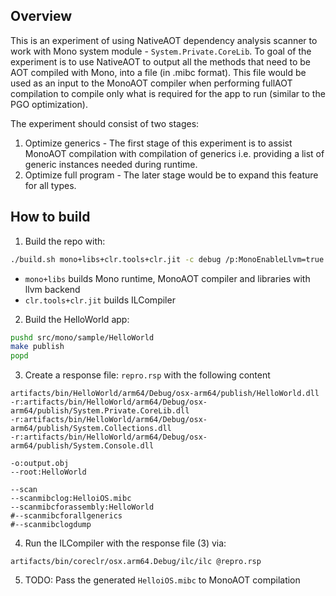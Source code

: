 ## Overview

This is an experiment of using NativeAOT dependency analysis scanner to work with Mono system module - `System.Private.CoreLib`.
To goal of the experiment is to use NativeAOT to output all the methods that need to be AOT compiled with Mono,
into a file (in .mibc format). This file would be used as an input to the MonoAOT compiler when performing fullAOT compilation
to compile only what is required for the app to run (similar to the PGO optimization).

The experiment should consist of two stages:
1. Optimize generics - The first stage of this experiment is to assist MonoAOT compilation with compilation of generics i.e. providing a list of generic instances needed during runtime.
2. Optimize full program - The later stage would be to expand this feature for all types.

## How to build

1. Build the repo with:
``` bash
./build.sh mono+libs+clr.tools+clr.jit -c debug /p:MonoEnableLlvm=true /p:MonoLLVMUseCxx11Abi=true
```
- `mono+libs` builds Mono runtime, MonoAOT compiler and libraries with llvm backend
- `clr.tools+clr.jit` builds ILCompiler
2. Build the HelloWorld app:
``` bash
pushd src/mono/sample/HelloWorld
make publish
popd
```
3. Create a response file: `repro.rsp` with the following content
```
artifacts/bin/HelloWorld/arm64/Debug/osx-arm64/publish/HelloWorld.dll
-r:artifacts/bin/HelloWorld/arm64/Debug/osx-arm64/publish/System.Private.CoreLib.dll
-r:artifacts/bin/HelloWorld/arm64/Debug/osx-arm64/publish/System.Collections.dll
-r:artifacts/bin/HelloWorld/arm64/Debug/osx-arm64/publish/System.Console.dll

-o:output.obj
--root:HelloWorld

--scan
--scanmibclog:HelloiOS.mibc
--scanmibcforassembly:HelloWorld
#--scanmibcforallgenerics
#--scanmibclogdump
```
4. Run the ILCompiler with the response file (3) via:
```
artifacts/bin/coreclr/osx.arm64.Debug/ilc/ilc @repro.rsp
```
5. TODO: Pass the generated `HelloiOS.mibc` to MonoAOT compilation